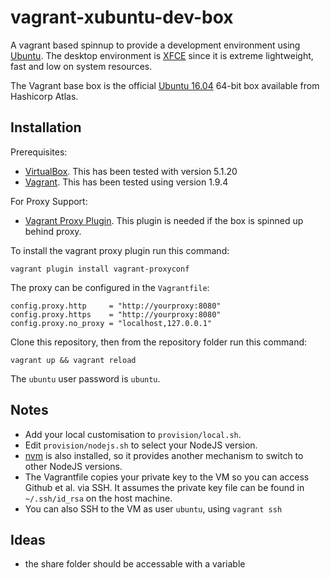 # vagrant-xubuntu-dev-box

A vagrant based spinnup to provide a development environment using [Ubuntu](https://xubuntu.org/). 
The desktop environment is [XFCE](https://xfce.org/) since it is extreme lightweight, fast and low on system resources. 

The Vagrant base box is the official [Ubuntu 16.04](https://atlas.hashicorp.com/ubuntu/boxes/xenial64) 64-bit box 
available from Hashicorp Atlas.

## Installation

Prerequisites:

* [VirtualBox](https://www.virtualbox.org/wiki/Downloads). This has been tested with version 5.1.20
* [Vagrant](https://vagrantup.com/downloads.html). This has been tested using version 1.9.4

For Proxy Support:

* [Vagrant Proxy Plugin](). This plugin is needed if the box is spinned up behind proxy. 

To install the vagrant proxy plugin run this command:

	vagrant plugin install vagrant-proxyconf

The proxy can be configured in the `Vagrantfile`:
	
	config.proxy.http     = "http://yourproxy:8080"
	config.proxy.https    = "http://yourproxy:8080"
	config.proxy.no_proxy = "localhost,127.0.0.1"


Clone this repository, then from the repository folder run this command:

    vagrant up && vagrant reload

The `ubuntu` user password is `ubuntu`.

## Notes

* Add your local customisation to `provision/local.sh`.
* Edit `provision/nodejs.sh` to select your NodeJS version.
* [nvm](https://github.com/creationix/nvm) is also installed, so it provides another mechanism to switch to other NodeJS versions.
* The Vagrantfile copies your private key to the VM so you can access Github et al. via SSH. It assumes the private key file can be found in `~/.ssh/id_rsa` on the host machine.
* You can also SSH to the VM as user `ubuntu`, using `vagrant ssh`

## Ideas

* the share folder should be accessable with a variable